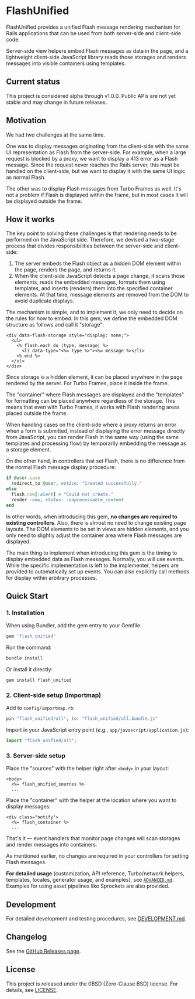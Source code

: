 # FlashUnified

FlashUnified provides a unified Flash message rendering mechanism for Rails applications that can be used from both server-side and client-side code.

Server-side view helpers embed Flash messages as data in the page, and a lightweight client-side JavaScript library reads those storages and renders messages into visible containers using templates.

## Current status

This project is considered alpha through v1.0.0. Public APIs are not yet stable and may change in future releases.

## Motivation

We had two challenges at the same time.

One was to display messages originating from the client-side with the same UI representation as Flash from the server-side. For example, when a large request is blocked by a proxy, we want to display a 413 error as a Flash message. Since the request never reaches the Rails server, this must be handled on the client-side, but we want to display it with the same UI logic as normal Flash.

The other was to display Flash messages from Turbo Frames as well. It's not a problem if Flash is displayed within the frame, but in most cases it will be displayed outside the frame.

## How it works

The key point to solving these challenges is that rendering needs to be performed on the JavaScript side. Therefore, we devised a two-stage process that divides responsibilities between the server-side and client-side:

1. The server embeds the Flash object as a hidden DOM element within the page, renders the page, and returns it.
2. When the client-side JavaScript detects a page change, it scans those elements, reads the embedded messages, formats them using templates, and inserts (renders) them into the specified container elements. At that time, message elements are removed from the DOM to avoid duplicate displays.

The mechanism is simple, and to implement it, we only need to decide on the rules for how to embed. In this gem, we define the embedded DOM structure as follows and call it "storage":
```erb
<div data-flash-storage style="display: none;">
  <ul>
    <% flash.each do |type, message| %>
      <li data-type="<%= type %>"><%= message %></li>
    <% end %>
  </ul>
</div>
```

Since storage is a hidden element, it can be placed anywhere in the page rendered by the server. For Turbo Frames, place it inside the frame.

The "container" where Flash messages are displayed and the "templates" for formatting can be placed anywhere regardless of the storage. This means that even with Turbo Frames, it works with Flash rendering areas placed outside the frame.

When handling cases on the client-side where a proxy returns an error when a form is submitted, instead of displaying the error message directly from JavaScript, you can render Flash in the same way (using the same templates and processing flow) by temporarily embedding the message as a storage element.

On the other hand, in controllers that set Flash, there is no difference from the normal Flash message display procedure:
```ruby
if @user.save
  redirect_to @user, notice: "Created successfully."
else
  flash.now[:alert] = "Could not create."
  render :new, status: :unprocessable_content
end
```

In other words, when introducing this gem, **no changes are required to existing controllers**. Also, there is almost no need to change existing page layouts. The DOM elements to be set in views are hidden elements, and you only need to slightly adjust the container area where Flash messages are displayed.

The main thing to implement when introducing this gem is the timing to display embedded data as Flash messages. Normally, you will use events. While the specific implementation is left to the implementer, helpers are provided to automatically set up events. You can also explicitly call methods for display within arbitrary processes.

## Quick Start

### 1. Installation

When using Bundler, add the gem entry to your Gemfile:
```ruby
gem 'flash_unified'
```

Run the command:
```bash
bundle install
```

Or install it directly:
```bash
gem install flash_unified
```

### 2. Client-side setup (Importmap)

Add to `config/importmap.rb`:
```ruby
pin "flash_unified/all", to: "flash_unified/all.bundle.js"
```

Import in your JavaScript entry point (e.g., `app/javascript/application.js`):
```javascript
import "flash_unified/all";
```

### 3. Server-side setup

Place the "sources" with the helper right after `<body>` in your layout:
```erb
<body>
  <%= flash_unified_sources %>
  ...
```

Place the "container" with the helper at the location where you want to display messages:
```erb
<div class="notify">
  <%= flash_container %>
  ...
```

That's it — event handlers that monitor page changes will scan storages and render messages into containers.

As mentioned earlier, no changes are required in your controllers for setting Flash messages.

**For detailed usage** (customization, API reference, Turbo/network helpers, templates, locales, generator usage, and examples), see [`ADVANCED.md`](ADVANCED.md). Examples for using asset pipelines like Sprockets are also provided.

## Development

For detailed development and testing procedures, see [DEVELOPMENT.md](DEVELOPMENT.md).

## Changelog

See the [GitHub Releases page](https://github.com/hiroaki/flash-unified/releases).

## License

This project is released under the 0BSD (Zero-Clause BSD) license. For details, see [LICENSE](LICENSE).
